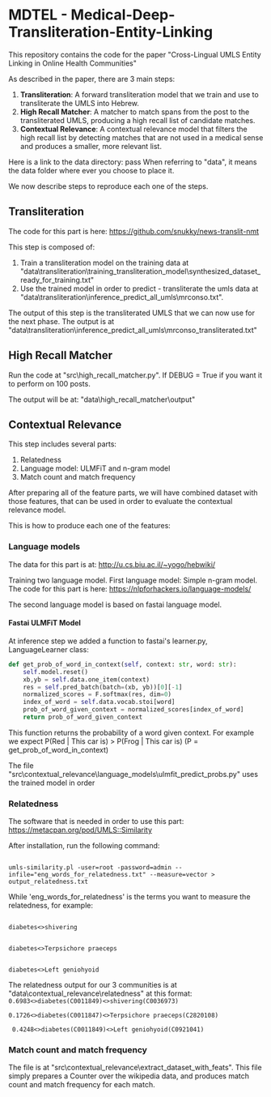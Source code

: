 # MDTEL - Medical-Deep-Transliteration-Entity-Linking

This repository contains the code for the paper "Cross-Lingual UMLS Entity Linking in Online Health Communities" 

As described in the paper, there are 3 main steps: 

1. **Transliteration**: A forward transliteration model that we train and use to transliterate the UMLS into Hebrew.
2. **High Recall Matcher**: A matcher to match spans from the post to the transliterated UMLS, producing a high recall list of candidate
matches.
3. **Contextual Relevance**: A contextual relevance model that filters the high recall list by detecting matches that are not used in a medical
sense and produces a smaller, more relevant list. 

Here is a link to the data directory: pass
When referring to "data", it means the data folder where ever you choose to place it. 

We now describe steps to reproduce each one of the steps.

## Transliteration

The code for this part is here: https://github.com/snukky/news-translit-nmt

This step is composed of: 
1. Train a transliteration model on the training data at "data\transliteration\training_transliteration_model\synthesized_dataset_ready_for_training.txt"
2. Use the trained model in order to predict - transliterate the umls data at "data\transliteration\inference_predict_all_umls\mrconso.txt". 

The output of this step is the transliterated UMLS that we can now use for the next phase. 
The output is at "data\transliteration\inference_predict_all_umls\mrconso_transliterated.txt" 

## High Recall Matcher

Run the code at "src\high_recall_matcher.py".
If DEBUG = True if you want it to perform on 100 posts. 

The output will be at: "data\high_recall_matcher\output"

## Contextual Relevance

This step includes several parts:
1. Relatedness
2. Language model: ULMFiT and n-gram model
3. Match count and match frequency

After preparing all of the feature parts, we will have combined dataset with those features,
that can be used in order to evaluate the contextual relevance model.

This is how to produce each one of the features: 

### Language models
The data for this part is at: http://u.cs.biu.ac.il/~yogo/hebwiki/

Training two language model.
First language model: Simple n-gram model. The code for this part is here: https://nlpforhackers.io/language-models/

The second language model is based on fastai language model. 

#### Fastai ULMFiT Model

At inference step we added a function to fastai's learner.py, 
LanguageLearner class:
```python
def get_prob_of_word_in_context(self, context: str, word: str):
    self.model.reset()
    xb,yb = self.data.one_item(context)
    res = self.pred_batch(batch=(xb, yb))[0][-1]
    normalized_scores = F.softmax(res, dim=0)
    index_of_word = self.data.vocab.stoi[word]
    prob_of_word_given_context = normalized_scores[index_of_word]
    return prob_of_word_given_context
``` 

This function returns the probability of a word given context. 
For example we expect P(Red | This car is) > P(Frog | This car is) (P = get_prob_of_word_in_context)

The file "src\contextual_relevance\language_models\ulmfit_predict_probs.py" uses the trained model in order 

### Relatedness
The software that is needed in order to use this part:
https://metacpan.org/pod/UMLS::Similarity

After installation, run the following command:

<code>
umls-similarity.pl -user=root -password=admin --infile="eng_words_for_relatedness.txt" --measure=vector > output_relatedness.txt  
</code>

While 'eng_words_for_relatedness' is the terms you want to measure the relatedness, for example:

<code>
diabetes<>shivering
<br>
diabetes<>Terpsichore praeceps
<br>
diabetes<>Left geniohyoid
</code>  
  
The relatedness output for our 3 communities is at "data\contextual_relevance\relatedness" at this format:
<code>
0.6983<>diabetes(C0011849)<>shivering(C0036973)
<br>
0.1726<>diabetes(C0011847)<>Terpsichore praeceps(C2820108)
<br>
0.4248<>diabetes(C0011849)<>Left geniohyoid(C0921041)
</code>

### Match count and match frequency

The file is at "src\contextual_relevance\extract_dataset_with_feats". 
This file simply prepares a Counter over the wikipedia data, and produces match count and match frequency for each match. 